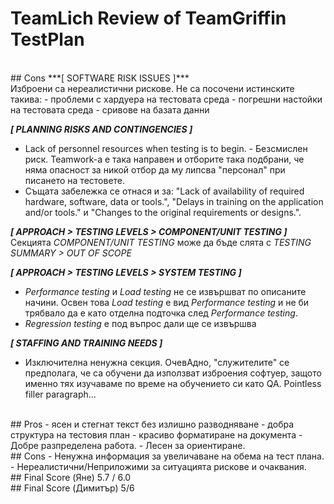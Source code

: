 ﻿# TeamLich Review of TeamGriffin TestPlan


<br>
## Cons
***[ SOFTWARE RISK ISSUES ]***
<br>Изброени са нереалистични рискове. Не са посочени истинските такива:
- проблеми с хардуера на тестовата среда
- погрешни настойки на тестовата среда
- сривове на базата данни

***[ PLANNING RISKS AND CONTINGENCIES ]***
- Lack of personnel resources when testing is to begin. - Безсмислен риск. Teamwork-a e така направен и отборите така подбрани, че няма опасност за никой отбор да му липсва "персонал" при писането на тестовете.
- Същата забележка се отнася и за: "Lack of availability of required hardware, software, data or tools.", "Delays in training on the application and/or tools." и "Changes to the original requirements or designs.".


***[ APPROACH > TESTING LEVELS > COMPONENT/UNIT TESTING ]***
<br>Секцията *COMPONENT/UNIT TESTING* може да бъде слята с *TESTING SUMMARY > OUT OF SCOPE*


***[ APPROACH > TESTING LEVELS > SYSTEM TESTING ]***
- *Performance testing* и *Load testing* не се извършват по описаните начини. Освен това *Load testing* е вид *Performance testing* и не би трябвало да е като отделна подточка след *Performance testing*.
- *Regression testing* е под въпрос дали ще се извършва

***[ STAFFING AND TRAINING NEEDS ]***
- Изключителна ненужна секция. ОчевАдно, "служителите" се предполага, че са обучени да използват изброения софтуер, защото именно тях изучаваме по време на обучението си като QA. Pointless filler paragraph...

<br>
## Pros
- ясен и стегнат текст без излишно разводняване
- добра структура на тестовия план
- красиво форматиране на документа
- Добре разпределена работа.
- Лесен за ориентиране.

<br>
## Cons
- Ненужна информация за увеличаване на обема на тест плана.
- Нереалистични/Неприложими за ситуацията рискове и очаквания.

<br>
## Final Score (Яне)
5.7 / 6.0
<br>
## Final Score (Димитър)
5/6

